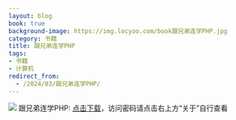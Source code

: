 ```yaml
---
layout: blog
book: true
background-image: https://img.locyoo.com/book跟兄弟连学PHP.jpg
category: 书籍
title: 跟兄弟连学PHP
tags:
- 书籍
- 计算机
redirect_from:
  - /2024/03/跟兄弟连学PHP/
---
```

![](https://img.locyoo.com/book跟兄弟连学PHP.jpg)
跟兄弟连学PHP: <a name = "ref1" href="https://url18.ctfile.com/f/50983618-1059984163-ba87f0?p=3619">点击下载</a>，访问密码请点击右上方“关于”自行查看